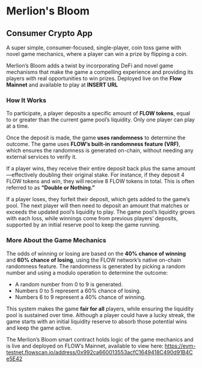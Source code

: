 # Merlion's Bloom 

## Consumer Crypto App 

A super simple, consumer-focused, single-player, coin toss game with novel game mechanics, where a player can win a prize by flipping a coin.

Merlion’s Bloom adds a twist by incorporating DeFi and novel game mechanisms that make the game a compelling experience and providing its players with real opportunities to win prizes. Deployed live on the **Flow Mainnet** and available to play at **INSERT URL**

### How It Works

To participate, a player deposits a specific amount of **FLOW tokens**, equal to or greater than the current game pool’s liquidity. Only one player can play at a time.

Once the deposit is made, the game **uses randomness** to determine the outcome. The game uses **FLOW’s built-in randomness feature (VRF)**, which ensures the randomness is generated on-chain, without needing any external services to verify it.

If a player wins, they receive their entire deposit back plus the same amount—effectively doubling their original stake. For instance, if they deposit 4 FLOW tokens and win, they will receive 8 FLOW tokens in total. This is often referred to as **“Double or Nothing.”**

If a player loses, they forfeit their deposit, which gets added to the game’s pool. The next player will then need to deposit an amount that matches or exceeds the updated pool’s liquidity to play.
The game pool’s liquidity grows with each loss, while winnings come from previous players’ deposits, supported by an initial reserve pool to keep the game running.

### More About the Game Mechanics

The odds of winning or losing are based on the **40% chance of winning** and **60% chance of losing**, using the FLOW network’s native on-chain randomness feature. The randomness is generated by picking a random number and using a modulo operation to determine the outcome:
- A random number from 0 to 9 is generated.
- Numbers 0 to 5 represent a 60% chance of losing.
- Numbers 6 to 9 represent a 40% chance of winning.

This system makes the game **fair for all** players, while ensuring the liquidity pool is sustained over time. Although a player could have a lucky streak, the game starts with an initial liquidity reserve to absorb those potential wins and keep the game active.

The Merlion’s Bloom smart contract holds logic of the game mechanics and is live and deployed on FLOW’s Mainnet, available to view here: https://evm-testnet.flowscan.io/address/0x992ca660013553acfC1649418C490d91B4Ce5E42




